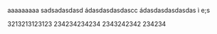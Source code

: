 aaaaaaaaa
sadsadasdasd
ádasdasdasdascc
ádasdasdasdasdas
ì e;s

3213213123123
234234234234
2343242342
234234

